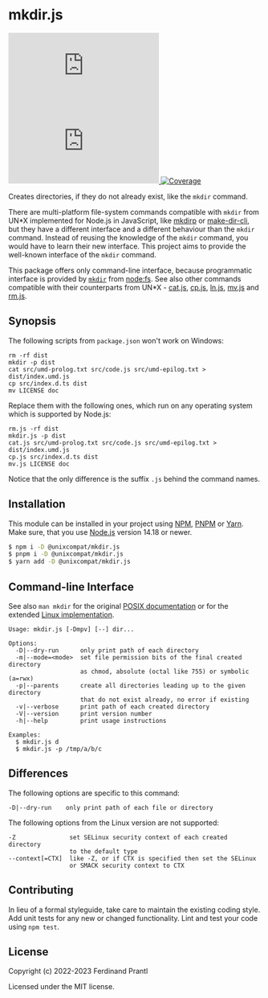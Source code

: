 # mkdir.js

[![Latest version](https://img.shields.io/npm/v/@unixcompat/mkdir.js)
 ![Dependency status](https://img.shields.io/librariesio/release/npm/@unixcompat/mkdir.js)
](https://www.npmjs.com/package/@unixcompat/mkdir.js)
[![Coverage](https://codecov.io/gh/prantlf/mkdir.js/branch/master/graph/badge.svg)](https://codecov.io/gh/prantlf/mkdir.js)

Creates directories, if they do not already exist, like the `mkdir` command.

There are multi-platform file-system commands compatible with `mkdir` from UN*X implemented for Node.js in JavaScript, like [mkdirp] or [make-dir-cli], but they have a different interface and a different behaviour than the `mkdir` command. Instead of reusing the knowledge of the `mkdir` command, you would have to learn their new interface. This project aims to provide the well-known interface of the `mkdir` command.

This package offers only command-line interface, because programmatic interface is provided by [`mkdir`] from [node:fs]. See also other commands compatible with their counterparts from UN*X - [cat.js], [cp.js], [ln.js], [mv.js] and [rm.js].

## Synopsis

The following scripts from `package.json` won't work on Windows:

    rm -rf dist
    mkdir -p dist
    cat src/umd-prolog.txt src/code.js src/umd-epilog.txt > dist/index.umd.js
    cp src/index.d.ts dist
    mv LICENSE doc

Replace them with the following ones, which run on any operating system which is supported by Node.js:

    rm.js -rf dist
    mkdir.js -p dist
    cat.js src/umd-prolog.txt src/code.js src/umd-epilog.txt > dist/index.umd.js
    cp.js src/index.d.ts dist
    mv.js LICENSE doc

Notice that the only difference is the suffix `.js` behind the command names.

## Installation

This module can be installed in your project using [NPM], [PNPM] or [Yarn]. Make sure, that you use [Node.js] version 14.18 or newer.

```sh
$ npm i -D @unixcompat/mkdir.js
$ pnpm i -D @unixcompat/mkdir.js
$ yarn add -D @unixcompat/mkdir.js
```

## Command-line Interface

See also `man mkdir` for the original [POSIX documentation] or for the extended [Linux implementation].

    Usage: mkdir.js [-Dmpv] [--] dir...

    Options:
      -D|--dry-run      only print path of each directory
      -m|--mode=<mode>  set file permission bits of the final created directory
                        as chmod, absolute (octal like 755) or symbolic (a=rwx)
      -p|--parents      create all directories leading up to the given directory
                        that do not exist already, no error if existing
      -v|--verbose      print path of each created directory
      -V|--version      print version number
      -h|--help         print usage instructions

    Examples:
      $ mkdir.js d
      $ mkdir.js -p /tmp/a/b/c

## Differences

The following options are specific to this command:

    -D|--dry-run    only print path of each file or directory

The following options from the Linux version are not supported:

    -Z               set SELinux security context of each created directory
                     to the default type
    --context[=CTX]  like -Z, or if CTX is specified then set the SELinux
                     or SMACK security context to CTX

## Contributing

In lieu of a formal styleguide, take care to maintain the existing coding style.  Add unit tests for any new or changed functionality. Lint and test your code using `npm test`.

## License

Copyright (c) 2022-2023 Ferdinand Prantl

Licensed under the MIT license.

[Node.js]: http://nodejs.org/
[NPM]: https://www.npmjs.com/
[PNPM]: https://pnpm.io/
[Yarn]: https://yarnpkg.com/
[mkdirp]: https://www.npmjs.com/package/mkdirp
[make-dir-cli]: https://www.npmjs.com/package/make-dir-cli
[cat.js]: https://www.npmjs.com/package/@unixcompat/cat.js
[cp.js]: https://www.npmjs.com/package/@unixcompat/cp.js
[ln.js]: https://www.npmjs.com/package/@unixcompat/ln.js
[mv.js]: https://www.npmjs.com/package/@unixcompat/mv.js
[rm.js]: https://www.npmjs.com/package/@unixcompat/rm.js
[POSIX documentation]: https://man7.org/linux/man-pages/man1/mkdir.1p.html
[Linux implementation]: https://man7.org/linux/man-pages/man1/mkdir.1.html
[`mkdir`]: https://nodejs.org/api/fs.html#fsmkdirpath-options-callback
[node:fs]: https://nodejs.org/api/fs.html
